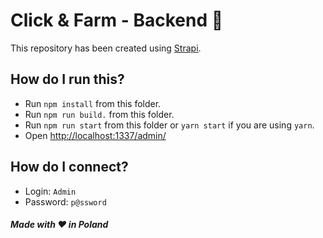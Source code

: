 # Click & Farm - Backend :corn:

This repository has been created using [Strapi](https://strapi.io/).

## How do I run this?
* Run `npm install` from this folder.
* Run `npm run build.` from this folder.
* Run `npm run start` from this folder or `yarn start` if you are using `yarn`.
* Open [http://localhost:1337/admin/](http://localhost:1337/admin/)


## How do I connect?
* Login: `Admin`
* Password: `p@ssword`

##### Made with :heart: in Poland